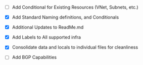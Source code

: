 - [ ] Add Conditional for Existing Resources (VNet, Subnets, etc.)
 - [X] Add Standard Naming definitions, and Conditionals 
 - [X] Additional Updates to ReadMe.md
 - [X] Add Labels to All supported infra 
 - [X] Consolidate data and locals to individual files for cleanliness
 - [ ] Add BGP Capabilities
 